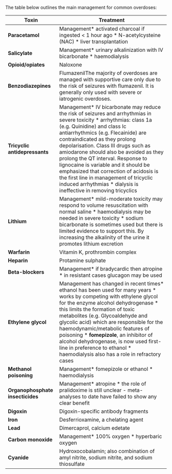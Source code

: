 The table below outlines the main management for common overdoses:  
  


| **Toxin** | **Treatment** |
| --- | --- |
| **Paracetamol** | Management* activated charcoal if ingested \< 1 hour ago * N\-acetylcysteine (NAC) * liver transplantation |
| **Salicylate** | Management* urinary alkalinization with IV bicarbonate * haemodialysis |
| **Opioid/opiates** | Naloxone |
| **Benzodiazepines** | FlumazenilThe majority of overdoses are managed with supportive care only due to the risk of seizures with flumazenil. It is generally only used with severe or iatrogenic overdoses. |
| **Tricyclic antidepressants** | Management* IV bicarbonate may reduce the risk of seizures and arrhythmias in severe toxicity * arrhythmias: class 1a (e.g. Quinidine) and class Ic antiarrhythmics (e.g. Flecainide) are contraindicated as they prolong depolarisation. Class III drugs such as amiodarone should also be avoided as they prolong the QT interval. Response to lignocaine is variable and it should be emphasized that correction of acidosis is the first line in management of tricyclic induced arrhythmias * dialysis is ineffective in removing tricyclics |
| **Lithium** | Management* mild\-moderate toxicity may respond to volume resuscitation with normal saline * haemodialysis may be needed in severe toxicity * sodium bicarbonate is sometimes used but there is limited evidence to support this. By increasing the alkalinity of the urine it promotes lithium excretion |
| **Warfarin** | Vitamin K, prothrombin complex |
| **Heparin** | Protamine sulphate |
| **Beta\-blockers** | Management* if bradycardic then atropine * in resistant cases glucagon may be used |
| **Ethylene glycol** | Management has changed in recent times* ethanol has been used for many years * works by competing with ethylene glycol for the enzyme alcohol dehydrogenase * this limits the formation of toxic metabolites (e.g. Glycoaldehyde and glycolic acid) which are responsible for the haemodynamic/metabolic features of poisoning * **fomepizole**, an inhibitor of alcohol dehydrogenase, is now used first\-line in preference to ethanol * haemodialysis also has a role in refractory cases |
| **Methanol poisoning** | Management* fomepizole or ethanol * haemodialysis |
| **Organophosphate insecticides** | Management* atropine * the role of pralidoxime is still unclear \- meta\-analyses to date have failed to show any clear benefit |
| **Digoxin** | Digoxin\-specific antibody fragments |
| **Iron** | Desferrioxamine, a chelating agent |
| **Lead** | Dimercaprol, calcium edetate |
| **Carbon monoxide** | Management* 100% oxygen * hyperbaric oxygen |
| **Cyanide** | Hydroxocobalamin; also combination of amyl nitrite, sodium nitrite, and sodium thiosulfate |

